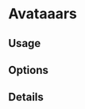 <script setup lang="ts">
import StylePreview from "@theme/components/StylePreview.vue";
import StyleInfo from "@theme/components/StyleInfo.vue";
import StyleDescription from "@theme/components/StyleDescription.vue";
import StyleUsage from "@theme/components/StyleUsage.vue";
import StyleOptions from "@theme/components/StyleOptions.vue";
</script>

# Avataaars

<StylePreview styleName="avataaars" />

<StyleDescription styleName="avataaars" />

## Usage

<StyleUsage styleName="avataaars" />

## Options

<StyleOptions styleName="avataaars" />

## Details

<StyleInfo styleName="avataaars" />
